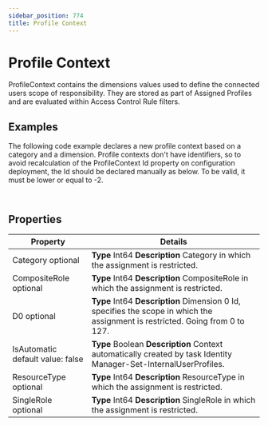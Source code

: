 ```yaml
---
sidebar_position: 774
title: Profile Context
---
```


# Profile Context

ProfileContext contains the dimensions values used to define the connected users scope of responsibility.
They are stored as part of Assigned Profiles and are evaluated within Access Control Rule filters.

## Examples

The following code example declares a new profile context based on a category and a dimension. Profile contexts don't have identifiers, so to avoid recalculation of the ProfileContext Id property on configuration deployment, the Id should be declared manually as below. To be valid, it must be lower or equal to -2.

```


```
## Properties

| Property | Details |
| --- | --- |
| Category optional | **Type**  Int64  **Description** Category in which the assignment is restricted. |
| CompositeRole optional | **Type**  Int64  **Description** CompositeRole in which the assignment is restricted. |
| D0 optional | **Type**  Int64  **Description** Dimension 0 Id, specifies the scope in which the assignment is restricted. Going from 0 to 127. |
| IsAutomatic default value: false | **Type**  Boolean  **Description** Context automatically created by task Identity Manager-Set-InternalUserProfiles. |
| ResourceType optional | **Type**  Int64  **Description** ResourceType in which the assignment is restricted. |
| SingleRole optional | **Type**  Int64  **Description** SingleRole in which the assignment is restricted. |
